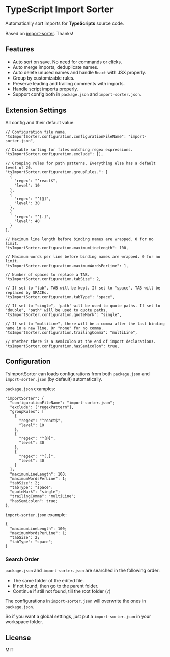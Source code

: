 # TypeScript Import Sorter

Automatically sort imports for **TypeScripts** source code.

Based on [import-sorter](https://github.com/SoominHan/import-sorter). Thanks!

## Features

- Auto sort on save. No need for commands or clicks.
- Auto merge imports, deduplicate names.
- Auto delete unused names and handle `React` with JSX properly.
- Group by customizable rules.
- Preserve leading and trailing comments with imports.
- Handle script imports properly.
- Support config both in `package.json` and `import-sorter.json`.

## Extension Settings

All config and their default value:

```{.json}
// Configuration file name.
"tsImportSorter.configuration.configurationFileName": "import-sorter.json",

// Disable sorting for files matching regex expressions.
"tsImportSorter.configuration.exclude": [],

// Grouping rules for path patterns. Everything else has a default level of 20.
"tsImportSorter.configuration.groupRules.": [
  {
    "regex": "^react$",
    "level": 10
  },
  {
    "regex": "^[@]",
    "level": 30
  },
  {
    "regex": "^[.]",
    "level": 40
  }
],

// Maximum line length before binding names are wrapped. 0 for no limit.
"tsImportSorter.configuration.maximumLineLength": 100,

// Maximum words per line before binding names are wrapped. 0 for no limit.
"tsImportSorter.configuration.maximumWordsPerLine": 1,

// Number of spaces to replace a TAB.
"tsImportSorter.configuration.tabSize": 2,

// If set to "tab", TAB will be kept. If set to "space", TAB will be replaced by SPACEs.
"tsImportSorter.configuration.tabType": "space",

// If set to "single", 'path' will be used to quote paths. If set to "double", "path" will be used to quote paths.
"tsImportSorter.configuration.quoteMark": "single",

// If set to "multiLine", there will be a comma after the last binding name in a new line. Or "none" for no comma.
"tsImportSorter.configuration.trailingComma": "multiLine",

// Whether there is a semicolon at the end of import declarations.
"tsImportSorter.configuration.hasSemicolon": true,
```

## Configuration

TsImportSorter can loads configurations from both `package.json` and `import-sorter.json` (by default) automatically.

`package.json` examples:

```{.json}
"importSorter": {
  "configurationFileName": "import-sorter.json";
  "exclude": ["regexPattern"],
  "groupRules": [
    {
      "regex": "^react$",
      "level": 10
    },
    {
      "regex": "^[@]",
      "level": 30
    },
    {
      "regex": "^[.]",
      "level": 40
    }
  ];
  "maximumLineLength": 100;
  "maximumWordsPerLine": 1;
  "tabSize": 2;
  "tabType": "space";
  "quoteMark": "single";
  "trailingComma": "multiLine";
  "hasSemicolon": true;
},
```

`import-sorter.json` example:

```{.json}
{
  "maximumLineLength": 100;
  "maximumWordsPerLine": 1;
  "tabSize": 2;
  "tabType": "space";
}
```

### Search Order

`package.json` and `import-sorter.json` are searched in the following order:

- The same folder of the edited file.
- If not found, then go to the parent folder.
- Continue if still not found, till the root folder (`/`)

The configurations in `import-sorter.json` will overwrite the ones in `package.json`.

So if you want a global settings, just put a `import-sorter.json` in your workspace folder.

## License

MIT

